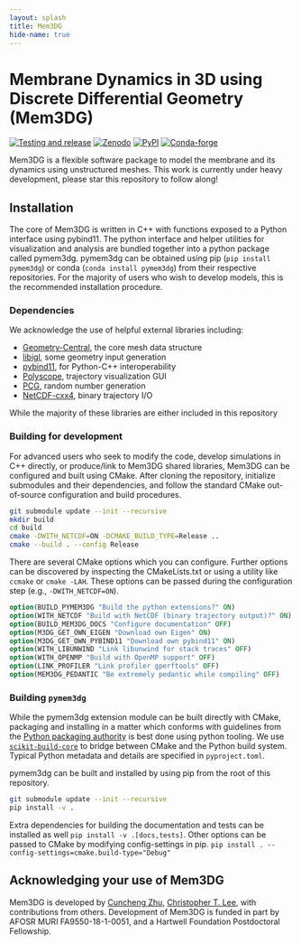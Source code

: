 ```yaml
---
layout: splash
title: Mem3DG 
hide-name: true
---
```


# Membrane Dynamics in 3D using Discrete Differential Geometry (Mem3DG)

[![Testing and release](https://github.com/RangamaniLabUCSD/Mem3DG/actions/workflows/ci.yaml/badge.svg?branch=main)](https://github.com/RangamaniLabUCSD/Mem3DG/actions/workflows/ci.yaml)
[![Zenodo](https://zenodo.org/badge/244037679.svg)](https://zenodo.org/doi/10.5281/zenodo.10359392)
[![PyPI](https://img.shields.io/pypi/v/pymem3dg)](https://pypi.org/project/pymem3dg/)
[![Conda-forge](https://anaconda.org/conda-forge/pymem3dg/badges/version.svg)](https://anaconda.org/conda-forge/pymem3dg)

Mem3DG is a flexible software package to model the membrane and its dynamics using unstructured meshes.
This work is currently under heavy development, please star this repository to follow along!

## Installation

The core of Mem3DG is written in C++ with functions exposed to a Python interface using pybind11.
The python interface and helper utilities for visualization and analysis are bundled together into a python package called pymem3dg.
pymem3dg can be obtained using pip (`pip install pymem3dg`) or conda (`conda install pymem3dg`) from their respective repositories.
For the majority of users who wish to develop models, this is the recommended installation procedure.

### Dependencies

We acknowledge the use of helpful external libraries including:

* [Geometry-Central](https://geometry-central.net/), the core mesh data structure
* [libigl](https://libigl.github.io/), some geometry input generation
* [pybind11](https://pybind11.readthedocs.io/en/stable/), for Python-C++ interoperability
* [Polyscope](https://polyscope.run/py/), trajectory visualization GUI
* [PCG](https://www.pcg-random.org/index.html), random number generation
* [NetCDF-cxx4](https://github.com/Unidata/netcdf-cxx4), binary trajectory I/O

While the majority of these libraries are either included in this repository

### Building for development

For advanced users who seek to modify the code, develop simulations in C++ directly, or produce/link to Mem3DG shared libraries, Mem3DG can be configured and built using CMake.
After cloning the repository, initialize submodules and their dependencies, and follow the standard CMake out-of-source configuration and build procedures.

```bash
git submodule update --init --recursive
mkdir build
cd build
cmake -DWITH_NETCDF=ON -DCMAKE_BUILD_TYPE=Release ..
cmake --build . --config Release
```

There are several CMake options which you can configure.
Further options can be discovered by inspecting the CMakeLists.txt or using a utility like `ccmake` or `cmake -LAH`.
These options can be passed during the configuration step (e.g., `-DWITH_NETCDF=ON`).
```cmake
option(BUILD_PYMEM3DG "Build the python extensions?" ON)
option(WITH_NETCDF "Build with NetCDF (binary trajectory output)?" ON)
option(BUILD_MEM3DG_DOCS "Configure documentation" OFF)
option(M3DG_GET_OWN_EIGEN "Download own Eigen" ON)
option(M3DG_GET_OWN_PYBIND11 "Download own pybind11" ON)
option(WITH_LIBUNWIND "Link libunwind for stack traces" OFF)
option(WITH_OPENMP "Build with OpenMP support" OFF)
option(LINK_PROFILER "Link profiler gperftools" OFF)
option(MEM3DG_PEDANTIC "Be extremely pedantic while compiling" OFF)
```

### Building `pymem3dg`

While the pymem3dg extension module can be built directly with CMake, packaging and installing in a matter which conforms with guidelines from the [Python packaging authority](https://packaging.python.org/en/latest/) is best done using python tooling.
We use [`scikit-build-core`](https://scikit-build-core.readthedocs.io/en/latest/) to bridge between CMake and the Python build system.
Typical Python metadata and details are specified in `pyproject.toml`.

pymem3dg can be built and installed by using pip from the root of this repository.
```bash
git submodule update --init --recursive
pip install -v .
```
Extra dependencies for building the documentation and tests can be installed as well `pip install -v .[docs,tests]`.
Other options can be passed to CMake by modifying config-settings in pip.
`pip install . --config-settings=cmake.build-type="Debug"`

## Acknowledging your use of Mem3DG

Mem3DG is developed by [Cuncheng Zhu](https://github.com/cuzhucuncheng), [Christopher T. Lee](https://ctlee.github.io/), with contributions from others.
Development of Mem3DG is funded in part by AFOSR MURI FA9550-18-1-0051, and a Hartwell Foundation Postdoctoral Fellowship.
